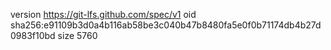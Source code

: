 version https://git-lfs.github.com/spec/v1
oid sha256:e91109b3d0a4b116ab58be3c040b47b8480fa5e0f0b71174db4b27d0983f10bd
size 5760
